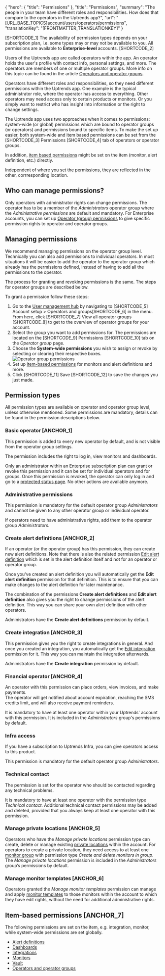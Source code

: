 {
  "hero": {
    "title": "Permissions"
  },
  "title": "Permissions",
  "summary": "The people in your team have different roles and responsibilities. How does that compare to the operators in the Uptrends app?",
  "url": "[URL_BASE_TOPICS]account/users/operators/permissions",
  "translationKey": "[FRONTMATTER_TRANSLATIONKEY]"
}

[SHORTCODE_1] The availability of permission types depends on your subscription plan, i.e. some types may or may not be available to you. All permissions are available to **Enterprise-level** accounts. [SHORTCODE_2]


Users of the Uptrends app are called operators within the app. An operator holds the user's profile with contact info, personal settings, and more.
The operators are members of one or multiple operator groups. More info on this topic can be found in the article [Operators and operator groups]([LINK_URL_1]).

Operators have different roles and responsibilities, so they need different permissions within the Uptrends app. One example is the typical administrator role, where the operator has access to everything. Other operators may need access only to certain products or monitors. Or you simply want to restrict who has insight into information or the right to change settings.

The Uptrends app uses two approaches when it comes to permissions: system-wide (or global) permissions which are bound to operator groups (or operators) and permissions bound to specific items. To make the set up easier, both system-wide and item based permissions can be set from the [SHORTCODE_3] Permissions [SHORTCODE_4] tab of operators or operator groups.

In addition, [item based permissions]([LINK_URL_2]) might be set on the item (monitor, alert definition, etc.) directly.

Independent of where you set the permissions, they are reflected in the other, corrresponding location.

## Who can manage permissions?
Only operators with administrator rights can change permissions. The operator has to be a member of the *Administrators* operator group where the *Administrative permissions* are default and mandatory. For Enterprise accounts, you can set up [Operator (group) permissions]([LINK_URL_3]) to give specific permission rights to operator and operator groups.

## Managing permissions

We recommend managing permissions on the operator group level. Technically you can also add permissions to individual operators. In most situations it will be easier to add the operator to the operator group which already has the permissions defined, instead of having to add all the permissions to the operator.

The process for granting and revoking permissions is the same. The steps for operator groups are described below.

To grant a permission follow these steps:

1. Go to the [User management hub]([LINK_URL_4]) by navigating to [SHORTCODE_5] Account setup > Operators and groups[SHORTCODE_6] in the menu. From here, click [SHORTCODE_7] View all operator groups [SHORTCODE_8] to get to the overview of operator groups for your account.
2. Select the group you want to add permissions for.
  The permissions are located on the [SHORTCODE_9] Permissions [SHORTCODE_10] tab on the *Operator group* page.
3. Choose the **System-wide permissions** you wish to assign or revoke by selecting or clearing their respective boxes. 
![Operator group permissions]([LINK_URL_5])
4. Set up [item-based permissions]([LINK_URL_6]) for monitors and alert definitions and more.
5. Click [SHORTCODE_11] Save [SHORTCODE_12] to save the changes you just made.

## Permission types

All permission types are available on operator and operator group level, unless otherwise mentioned. Some permissions are mandatory, details can be found in the permission descriptions below.

### Basic operator [ANCHOR_1]

This permission is added to every new operator by default, and is not visible from the operator group settings. 

The permission includes the right to log in, view monitors and dashboards.

Only an administrator within an Enterprise subscription plan can grant or revoke this permission and it can be set for individual operators and for groups.
Once this permission is revoked, the operator can only log in and go to a [protected status page]([LINK_URL_7]). No other actions are available anymore.

### Administrative permissions

This permission is mandatory for the default operator group *Administrators* and cannot be given to any other operator group or individual operator.

If operators need to have administrative rights, add them to the operator group *Administrators*.

### Create alert definitions [ANCHOR_2]

If an operator (or the operator group) has this permission, they can create new alert definitions. Note that there is also the related permission [Edit alert definition]([LINK_URL_8]) which is set in the alert definition itself and not for an operator or operator group.

Once you've created an alert definition you will automatically get the **Edit alert definition** permission for that definition. This is to ensure that you can make changes to the alert definition for later maintenance.

The combination of the permissions **Create alert definitions** and **Edit alert definition** also gives you the right to change permissions of the alert definition. This way you can share your own alert definition with other operators.

Administrators have the **Create alert definitions** permission by default.

### Create integration [ANCHOR_3]

This permission gives you the right to create integrations in general. And once you created an integration, you automatically get the [Edit integration]([LINK_URL_9]) permission for it. This way you can maintain the integration afterwards.

Administrators have the **Create integration** permission by default.

### Financial operator [ANCHOR_4]

An operator with this permission can place orders, view invoices, and make payments.   
The operator will get notified about account expiration, reaching the SMS credits limit, and will also receive payment reminders. 

It is mandatory to have at least one operator within your Uptrends' account with this permission. It is included in the *Administrators* group's permissions by default.
### Infra access

If you have a subscription to Uptrends Infra, you can give operators access to this product.

This permission is mandatory for the default operator group *Administrators*.
### Technical contact

The permission is set for the operator who should be contacted regarding any technical problems. 

It is mandatory to have at least one operator with the permission type *Technical contact*. Additional technical contact permissions may be added and deleted, provided that you always keep at least one operator with this permission.

### Manage private locations [ANCHOR_5]

Operators who have the *Manage private locations* permission type can create, delete or manage existing [private locations]([LINK_URL_10]) within the account. For operators to create a private location, they need access to at least one [monitor group]([LINK_URL_11]) with permission type *Create and delete monitors in group*. 
The *Manage private locations* permission is included in the *Administrators* group’s permissions by default.

### Manage monitor templates [ANCHOR_6]

Operators granted the *Manage monitor templates* permission can manage and apply [monitor templates]([LINK_URL_12]) to those monitors within the account to which they have edit rights, without the need for additional administrative rights.

## Item-based permissions [ANCHOR_7]

The following permissions are set on the item, e.g. integration, monitor, while system-wide permissions are set globally.

- [Alert definitions]([LINK_URL_13])
- [Dashboards]([LINK_URL_14])
- [Integrations]([LINK_URL_15])
- [Monitors]([LINK_URL_16])
- [Vault]([LINK_URL_17])
- [Operators and operator groups]([LINK_URL_18])